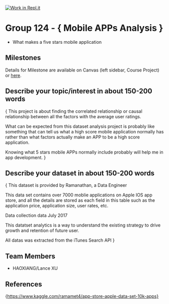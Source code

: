 [![Work in Repl.it](https://classroom.github.com/assets/work-in-replit-14baed9a392b3a25080506f3b7b6d57f295ec2978f6f33ec97e36a161684cbe9.svg)](https://classroom.github.com/online_ide?assignment_repo_id=311296&assignment_repo_type=GroupAssignmentRepo)
# Group 124 - { Mobile APPs Analysis }

- What makes a five stars mobile application

## Milestones

Details for Milestone are available on Canvas (left sidebar, Course Project) or [here](https://firas.moosvi.com/courses/data301/project/milestone01.html).

## Describe your topic/interest in about 150-200 words

{
This project is about finding the correlated relationship or causal relationship between all the factors with the average user ratings. 

What can be expected from this dataset analysis project is probably like something that can tell us what a high score mobile application normally has rather than what factors actually make an APP to be a high score application.

Knowing what 5 stars mobile APPs normally include probably will help me in app development.
}

## Describe your dataset in about 150-200 words

{
This dataset is provided by Ramanathan, a Data Engineer 

This data set contains over 7000 moblie applications on Apple IOS app store, and all the details are stored as each field in this table such as the application price, application size, user rates, etc.

Data collection data
July 2017

This datatset analytics is a way to understand the existing strategy to drive growth and retention of future user.

All datas was extracted from the iTunes Search API
}

## Team Members

- HAOXIANG/Lance XU  

## References

{https://www.kaggle.com/ramamet4/app-store-apple-data-set-10k-apps}
